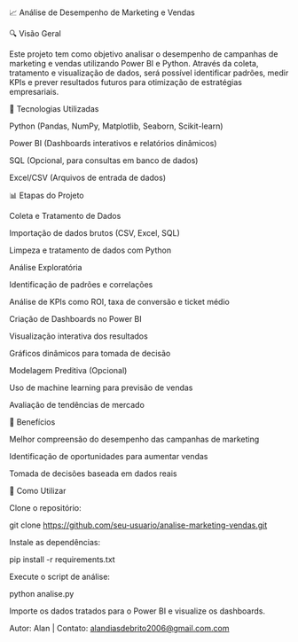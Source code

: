 📈 Análise de Desempenho de Marketing e Vendas

🔍 Visão Geral

Este projeto tem como objetivo analisar o desempenho de campanhas de marketing e vendas utilizando Power BI e Python. Através da coleta, tratamento e visualização de dados, será possível identificar padrões, medir KPIs e prever resultados futuros para otimização de estratégias empresariais.

🔬 Tecnologias Utilizadas

Python (Pandas, NumPy, Matplotlib, Seaborn, Scikit-learn)

Power BI (Dashboards interativos e relatórios dinâmicos)

SQL (Opcional, para consultas em banco de dados)

Excel/CSV (Arquivos de entrada de dados)

📊 Etapas do Projeto

Coleta e Tratamento de Dados

Importação de dados brutos (CSV, Excel, SQL)

Limpeza e tratamento de dados com Python

Análise Exploratória

Identificação de padrões e correlações

Análise de KPIs como ROI, taxa de conversão e ticket médio

Criação de Dashboards no Power BI

Visualização interativa dos resultados

Gráficos dinâmicos para tomada de decisão

Modelagem Preditiva (Opcional)

Uso de machine learning para previsão de vendas

Avaliação de tendências de mercado

🌟 Benefícios

Melhor compreensão do desempenho das campanhas de marketing

Identificação de oportunidades para aumentar vendas

Tomada de decisões baseada em dados reais

📘 Como Utilizar

Clone o repositório:

git clone https://github.com/seu-usuario/analise-marketing-vendas.git

Instale as dependências:

pip install -r requirements.txt

Execute o script de análise:

python analise.py

Importe os dados tratados para o Power BI e visualize os dashboards.

Autor: Alan | Contato: alandiasdebrito2006@gmail.com.com

